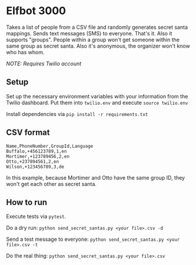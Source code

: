 # Elfbot 3000

Takes a list of people from a CSV file and randomly generates secret santa mappings.
Sends text messages (SMS) to everyone. That's it.
Also it supports "groups". People within a group won't get someone within the same group as secret santa.
Also it's anonymous, the organizer won't know who has whom.

_NOTE: Requires Twilio account_

## Setup

Set up the necessary environment variables with your information from the Twilio dashboard.
Put them into `twilio.env` and execute `source twilio.env`

Install dependencies via `pip install -r requirements.txt`

## CSV format

```
Name,PhoneNumber,GroupId,Language
Buffalo,+456123789,1,en
Mortimer,+123789456,2,en
Otto,+237894561,2,en
Wilson,+123456789,3,de
```

In this example, because Mortimer and Otto have the same group ID, they won't get each other as secret santa.

## How to run

Execute tests via `pytest`.

Do a dry run: `python send_secret_santas.py <your file>.csv -d`

Send a test message to everyone: `python send_secret_santas.py <your file>.csv -t`

Do the real thing: `python send_secret_santas.py <your file>.csv`
